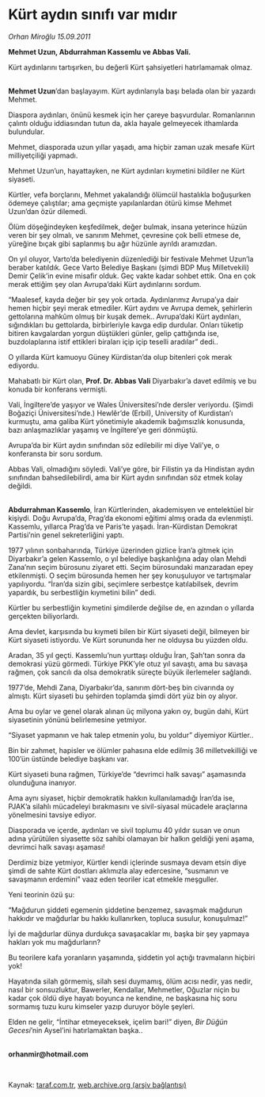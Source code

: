 # Kürt aydın sınıfı var mıdır

*Orhan Miroğlu 15.09.2011*

<div class="yazi"><p><b>Mehmet Uzun, Abdurrahman Kassemlu ve Abbas Vali. </b></p>
<p>Kürt aydınlarını tartışırken, bu değerli Kürt şahsiyetleri hatırlamamak olmaz. </p>
<p><b><br/>Mehmet Uzun</b>’dan başlayayım. Kürt aydınlarıyla başı belada olan bir yazardı Mehmet.</p>
<p>Diaspora aydınları, önünü kesmek için her çareye başvurdular. Romanlarının çalıntı olduğu iddiasından tutun da, akla hayale gelmeyecek ithamlarda bulundular.</p>
<p>Mehmet, diasporada uzun yıllar yaşadı, ama hiçbir zaman uzak mesafe Kürt milliyetçiliği yapmadı.</p>
<p>Mehmet Uzun’un, hayattayken, ne Kürt aydınları kıymetini bildiler ne Kürt siyaseti. </p>
<p>Kürtler, vefa borçlarını, Mehmet yakalandığı ölümcül hastalıkla boğuşurken ödemeye çalıştılar; ama geçmişte yapılanlardan ötürü kimse Mehmet Uzun’dan özür dilemedi. </p>
<p>Ölüm döşeğindeyken keşfedilmek, değer bulmak, insana yeterince hüzün veren bir şey olmalı, ve sanırım Mehmet, çevresine çok belli etmese de, yüreğine bıçak gibi saplanmış bu ağır hüzünle ayrıldı aramızdan. </p>
<p>On yıl oluyor, Varto’da belediyenin düzenlediği bir festivale Mehmet Uzun’la beraber katıldık. Gece Varto Belediye Başkanı (şimdi BDP Muş Milletvekili) Demir Çelik’in evine misafir olduk. Geç vakte kadar sohbet ettik. Ona en çok merak ettiğim şey olan Avrupa’daki Kürt aydınlarını sordum. </p>
<p>“Maalesef, kayda değer bir şey yok ortada. Aydınlarımız Avrupa’ya dair hemen hiçbir şeyi merak etmediler. Kürt aydını ve Avrupa demek, şehirlerin gettolarına mahkûm olmuş bir kuşak demek.. Avrupa’daki Kürt aydınları, sığındıkları bu gettolarda, birbirleriyle kavga edip durdular. Onları tüketip bitiren kavgalardan yorgun düştükleri günler, gelip çattığında ise, buzdolaplarına istif ettikleri biraları içip içip teselli aradılar” dedi..</p>
<p>O yıllarda Kürt kamuoyu Güney Kürdistan’da olup bitenleri çok merak ediyordu. </p>
<p>Mahabatlı bir Kürt olan, <b>Prof. Dr. Abbas Vali</b> Diyarbakır’a davet edilmiş ve bu konuda bir konferans vermişti. </p>
<p>Vali, İngiltere’de yaşıyor ve Wales Üniversitesi’nde dersler veriyordu. (Şimdi Boğaziçi Üniversitesi’nde.) Hewlêr’de (Erbil), University of Kurdistan’ı kurmuştu, ama galiba Kürt yönetimiyle akademik bağımsızlık konusunda, bazı anlaşmazlıklar yaşamış ve İngiltere’ye geri dönmüştü. </p>
<p>Avrupa’da bir Kürt aydın sınıfından söz edilebilir mi diye Vali’ye, o konferansta bir soru sordum.</p>
<p>Abbas Vali, olmadığını söyledi. Vali’ye göre, bir Filistin ya da Hindistan aydın sınıfından bahsedilebilirdi, ama bir Kürt aydın sınıfından söz etmek kolay değildi.</p>
<p><b><br/>Abdurrahman Kassemlo</b>, İran Kürtlerinden, akademisyen ve entelektüel bir kişiydi. Doğu Avrupa’da, Prag’da ekonomi eğitimi almış orada da evlenmişti. Kassemlu, yıllarca Prag’da ve Paris’te yaşadı. İran-Kürdistan Demokrat Partisi’nin genel sekreterliğini yaptı. </p>
<p>1977 yılının sonbaharında, Türkiye üzerinden gizlice İran’a gitmek için Diyarbakır’a gelen Kassemlo, o yıl belediye başkanlığına aday olan Mehdi Zana’nın seçim bürosunu ziyaret etti. Seçim bürosundaki manzaradan epey etkilenmişti. O seçim bürosunda hemen her şey konuşuluyor ve tartışmalar yapılıyordu. “İran’da sizin gibi, seçimlere serbestçe katılabilsek, devrim yapardık, bu serbestliğin kıymetini bilin” dedi. </p>
<p>Kürtler bu serbestliğin kıymetini şimdilerde değilse de, en azından o yıllarda gerçekten biliyorlardı. </p>
<p>Ama devlet, karşısında bu kıymeti bilen bir Kürt siyaseti değil, bilmeyen bir Kürt siyaseti istiyordu. Ve Kürt sorununda her ne olduysa bu yüzden oldu.</p>
<p>Aradan, 35 yıl geçti. Kassemlu’nun yurttaşı olduğu İran, Şah’tan sonra da demokrasi yüzü görmedi. Türkiye PKK’yle otuz yıl savaştı, ama bu savaşa rağmen, çok sancılı da olsa demokratik süreçte büyük ilerlemeler sağlandı. </p>
<p>1977’de, Mehdi Zana, Diyarbakır’da, sanırım dört-beş bin civarında oy almıştı. Kürt siyaseti bu şehirden toplamda şimdi dört yüz bin oy alıyor. </p>
<p>Ama bu oylar ve genel olarak alınan üç milyona yakın oy, bugün dahi, Kürt siyasetinin yönünü belirlemesine yetmiyor. </p>
<p>“Siyaset yapmanın ve hak talep etmenin yolu, bu yoldur” diyemiyor Kürtler.. </p>
<p>Bin bir zahmet, hapisler ve ölümler pahasına elde edilmiş 36 milletvekilliği ve 100’ün üstünde belediye başkanı var.</p>
<p>Kürt siyaseti buna rağmen, Türkiye’de “devrimci halk savaşı” aşamasında olunduğuna inanıyor.</p>
<p>Ama aynı siyaset, hiçbir demokratik hakkın kullanılamadığı İran’da ise, PJAK’a silahlı mücadeleyi bırakmasını ve sivil-siyasal mücadele araçlarına yönelmesini tavsiye ediyor. </p>
<p>Diasporada ve içerde, aydınları ve sivil toplumu 40 yıldır susan ve onun adına yürütülen siyasette söz sahibi olamayan bir halkın geldiği yeni aşama, devrimci halk savaşı aşaması! </p>
<p>Derdimiz bize yetmiyor, Kürtler kendi içlerinde susmaya devam etsin diye şimdi de sahte Kürt dostları aklımızla alay edercesine, “susmanın ve savaşmanın erdemini” vaaz eden teoriler icat etmekle meşguller. </p>
<p>Yeni teorinin özü şu:</p>
<p>“Mağdurun şiddeti egemenin şiddetine benzemez, savaşmak mağdurun hakkıdır ve mağdurlar bu hakkı kullanırken, topluca susulur, konuşulmaz!”</p>
<p>İyi de mağdurlar dünya durdukça savaşacaklar mı, başka bir şey yapmaya hakları yok mu mağdurların?</p>
<p>Bu teorilere kafa yoranların yaşamında, şiddetin yol açtığı travmaların hiçbiri yok! </p>
<p>Hayatında silah görmemiş, silah sesi duymamış, ölüm acısı nedir, yas nedir, nasıl bir sonsuzluktur, Bawerler, Kendallar, Mehmetler, Oğuzlar niçin bu kadar çok öldü diye hayatı boyunca ne kendine, ne başkasına hiç soru sormamış tuzu kuru kimseler yazıp duruyor böyle şeyleri.</p>
<p>Elden ne gelir, “İntihar etmeyeceksek, içelim bari!” diyen, <i>Bir Düğün Gecesi</i>’nin Aysel’ini hatırlamaktan başka..</p>
<p><b><br/>orhanmir@hotmail.com</b></p>
<p><b> </b></p>
</div>

Kaynak: [taraf.com.tr](http://www.taraf.com.tr/orhan-miroglu/makale-kurt-aydin-sinifi-var-midir.htm), [web.archive.org (arşiv bağlantısı)](http://web.archive.org/web/20130722011204/http://www.taraf.com.tr/orhan-miroglu/makale-kurt-aydin-sinifi-var-midir.htm)

